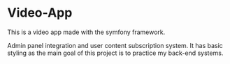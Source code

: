 # Video-App
This is a video app made with the symfony framework. 

Admin panel integration and user content subscription system.
It has basic styling as the main goal of this project is to practice my back-end systems.

